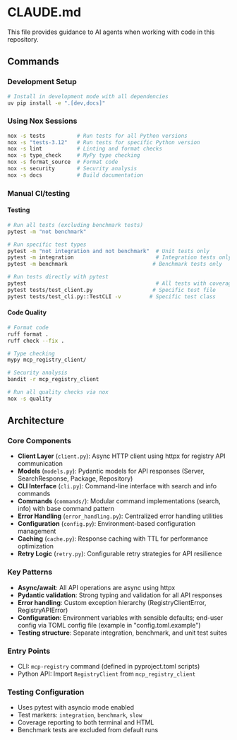 # CLAUDE.md

This file provides guidance to AI agents when working with code in this repository.

## Commands

### Development Setup

```bash
# Install in development mode with all dependencies
uv pip install -e ".[dev,docs]"
```

### Using Nox Sessions

```bash
nox -s tests          # Run tests for all Python versions
nox -s "tests-3.12"   # Run tests for specific Python version
nox -s lint           # Linting and format checks
nox -s type_check     # MyPy type checking
nox -s format_source  # Format code
nox -s security       # Security analysis
nox -s docs           # Build documentation
```

### Manual CI/testing

#### Testing

```bash
# Run all tests (excluding benchmark tests)
pytest -m "not benchmark"

# Run specific test types
pytest -m "not integration and not benchmark"  # Unit tests only
pytest -m integration                          # Integration tests only
pytest -m benchmark                           # Benchmark tests only

# Run tests directly with pytest
pytest                                         # All tests with coverage
pytest tests/test_client.py                   # Specific test file
pytest tests/test_cli.py::TestCLI -v         # Specific test class
```

#### Code Quality

```bash
# Format code
ruff format .
ruff check --fix .

# Type checking
mypy mcp_registry_client/

# Security analysis
bandit -r mcp_registry_client

# Run all quality checks via nox
nox -s quality
```

## Architecture

### Core Components

- **Client Layer** (`client.py`): Async HTTP client using httpx for registry API
  communication
- **Models** (`models.py`): Pydantic models for API responses (Server,
  SearchResponse, Package, Repository)
- **CLI Interface** (`cli.py`): Command-line interface with search and info commands
- **Commands** (`commands/`): Modular command implementations (search, info)
  with base command pattern
- **Error Handling** (`error_handling.py`): Centralized error handling utilities
- **Configuration** (`config.py`): Environment-based configuration management
- **Caching** (`cache.py`): Response caching with TTL for performance optimization
- **Retry Logic** (`retry.py`): Configurable retry strategies for API resilience

### Key Patterns

- **Async/await**: All API operations are async using httpx
- **Pydantic validation**: Strong typing and validation for all API responses
- **Error handling**: Custom exception hierarchy (RegistryClientError, RegistryAPIError)
- **Configuration**: Environment variables with sensible defaults; end-user
  config via TOML config file (example in "config.toml.example")
- **Testing structure**: Separate integration, benchmark, and unit test suites

### Entry Points

- CLI: `mcp-registry` command (defined in pyproject.toml scripts)
- Python API: Import `RegistryClient` from `mcp_registry_client`

### Testing Configuration

- Uses pytest with asyncio mode enabled
- Test markers: `integration`, `benchmark`, `slow`
- Coverage reporting to both terminal and HTML
- Benchmark tests are excluded from default runs
